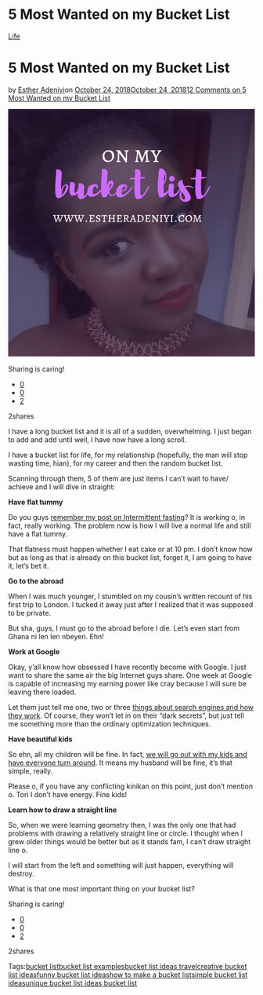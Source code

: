 # 5 Most Wanted on my Bucket List

[Life](https://estheradeniyi.com/category/life/)
# 5 Most Wanted on my Bucket List

by [Esther Adeniyi](https://estheradeniyi.com/author/esther-adeniyi/)on [October 24, 2018October 24, 2018](https://estheradeniyi.com/most-wanted-on-my-bucket-list/)[12 Comments on 5 Most Wanted on my Bucket List](https://estheradeniyi.com/most-wanted-on-my-bucket-list/#comments)

![most wanted on my bucket list (1)](images\most-wanted-on-my-bucket-list-1.png)

Sharing is caring!

- [0](https://www.facebook.com/sharer/sharer.php?u=https%3A%2F%2Festheradeniyi.com%2Fmost-wanted-on-my-bucket-list%2F&amp;t=5%20Most%20Wanted%20on%20my%20Bucket%20List)
- [0](https://twitter.com/intent/tweet?text=5%20Most%20Wanted%20on%20my%20Bucket%20List&amp;url=https%3A%2F%2Festheradeniyi.com%2Fmost-wanted-on-my-bucket-list%2F)
- [2](#)

2shares

I have a long bucket list and it is all of a sudden, overwhelming. I just began to add and add until well, I have now have a long scroll.

I have a bucket list for life, for my relationship (hopefully, the man will stop wasting time, hian), for my career and then the random bucket list.

Scanning through them, 5 of them are just items I can&#x2019;t wait to have/ achieve and I will dive in straight:

**Have flat tummy**

Do you guys [remember my post on Intermittent fasting](https://estheradeniyi.com/intermittent-fasting-to-lose-belly-fat/)? It is working o, in fact, really working. The problem now is how I will live a normal life and still have a flat tummy.

That flatness must happen whether I eat cake or at 10 pm. I don&#x2019;t know how but as long as that is already on this bucket list, forget it, I am going to have it, let&#x2019;s bet it.

**Go to the abroad**

When I was much younger, I stumbled on my cousin&#x2019;s written recount of his first trip to London. I tucked it away just after I realized that it was supposed to be private.

But sha, guys, I must go to the abroad before I die. Let&#x2019;s even start from Ghana ni len len nbeyen. Ehn!

**Work at Google**

Okay, y&#x2019;all know how obsessed I have recently become with Google. I just want to share the same air the big Internet guys share. One week at Google is capable of increasing my earning power like cray because I will sure be leaving there loaded.

Let them just tell me one, two or three [things about search engines and how they work](https://estheradeniyi.com/best-seo-tips-for-bloggers/). Of course, they won&#x2019;t let in on their &#x201C;dark secrets&#x201D;, but just tell me something more than the ordinary optimization techniques.

**Have beautiful kids**

So ehn, all my children will be fine. In fact, [we will go out with my kids and have everyone turn around](https://www.latestdeals.co.uk/news/days-out-with-the-kids). It means my husband will be fine, it&#x2019;s that simple, really.

Please o, if you have any conflicting kinikan on this point, just don&#x2019;t mention o. Tori I don&#x2019;t have energy. Fine kids!

**Learn how to draw a straight line**

So, when we were learning geometry then, I was the only one that had problems with drawing a relatively straight line or circle. I thought when I grew older things would be better but as it stands fam, I can&#x2019;t draw straight line o.

I will start from the left and something will just happen, everything will destroy.

What is that one most important thing on your bucket list?

Sharing is caring!

- [0](https://www.facebook.com/sharer/sharer.php?u=https%3A%2F%2Festheradeniyi.com%2Fmost-wanted-on-my-bucket-list%2F&amp;t=5%20Most%20Wanted%20on%20my%20Bucket%20List)
- [0](https://twitter.com/intent/tweet?text=5%20Most%20Wanted%20on%20my%20Bucket%20List&amp;url=https%3A%2F%2Festheradeniyi.com%2Fmost-wanted-on-my-bucket-list%2F)
- [2](#)

2shares

Tags:[bucket list](https://estheradeniyi.com/tag/bucket-list/)[bucket list examples](https://estheradeniyi.com/tag/bucket-list-examples/)[bucket list ideas travel](https://estheradeniyi.com/tag/bucket-list-ideas-travel/)[creative bucket list ideas](https://estheradeniyi.com/tag/creative-bucket-list-ideas/)[funny bucket list ideas](https://estheradeniyi.com/tag/funny-bucket-list-ideas/)[how to make a bucket list](https://estheradeniyi.com/tag/how-to-make-a-bucket-list/)[simple bucket list ideas](https://estheradeniyi.com/tag/simple-bucket-list-ideas/)[unique bucket list ideas bucket list](https://estheradeniyi.com/tag/unique-bucket-list-ideas-bucket-list/)